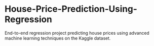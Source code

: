 # House-Price-Prediction-Using-Regression
End-to-end regression project predicting house prices using advanced machine learning techniques on the Kaggle dataset.
